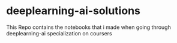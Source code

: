 # deeplearning-ai-solutions
This Repo contains the notebooks that i made when going through deeplearning-ai specialization on coursers
